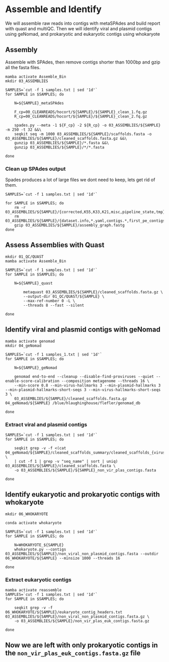 # Assemble and Identify
We will assemble raw reads into contigs with metaSPAdes and build report with quast and multiQC. Then we will identify viral and plasmid contigs using geNomad, and prokaryotic and eukaryotic contigs using whokaryote

## Assembly
Assemble with SPAdes, then remove contigs shorter than 1000bp and gzip all the fasta files.
```
mamba activate Assemble_Bin
mkdir 03_ASSEMBLIES

SAMPLES=`cut -f 1 samples.txt | sed '1d'`
for SAMPLE in $SAMPLES; do

    N=${SAMPLE}_metaSPAdes

    F_cp=00_CLEANREADS/hocort/${SAMPLE}/${SAMPLE}_clean_1.fq.gz
    R_cp=00_CLEANREADS/hocort/${SAMPLE}/${SAMPLE}_clean_2.fq.gz

    spades.py --meta -1 ${F_cp} -2 ${R_cp} -o 03_ASSEMBLIES/${SAMPLE} -m 250 -t 32 &&\ 
    seqkit seq -m 1000 03_ASSEMBLIES/${SAMPLE}/scaffolds.fasta -o 03_ASSEMBLIES/${SAMPLE}/cleaned_scaffolds.fasta.gz &&\
    gunzip 03_ASSEMBLIES/${SAMPLE}/*.fasta &&\
    gunzip 03_ASSEMBLIES/${SAMPLE}/*/*.fasta

done
```

### Clean up SPAdes output
Spades produces a lot of large files we dont need to keep, lets get rid of them.
```
SAMPLES=`cut -f 1 samples.txt | sed '1d'`

for SAMPLE in $SAMPLES; do
    rm -r 03_ASSEMBLIES/${SAMPLE}/{corrected,K55,K33,K21,misc,pipeline_state,tmp} 
    rm 03_ASSEMBLIES/${SAMPLE}/{dataset.info,*.yaml,contigs.*,first_pe_contigs.*,before_rr.*,assembly_graph_after_simplification.gfa,strain_graph.gfa}
    gzip 03_ASSEMBLIES/${SAMPLE}/assembly_graph.fastg
done
```

## Assess Assemblies with Quast
```
mkdir 01_QC/QUAST
mamba activate Assemble_Bin

SAMPLES=`cut -f 1 samples.txt | sed '1d'`
for SAMPLE in $SAMPLES; do

    N=${SAMPLE}_quast

        metaquast 03_ASSEMBLIES/${SAMPLE}/cleaned_scaffolds.fasta.gz \
        --output-dir 01_QC/QUAST/${SAMPLE} \
        --max-ref-number 0 -L \
        --threads 8 --fast --silent

done
```

## Identify viral and plasmid contigs with geNomad
```
mamba activate genomad
mkdir 04_geNomad

SAMPLES=`cut -f 1 samples_1.txt | sed '1d'`
for SAMPLE in $SAMPLES; do

    N=${SAMPLE}_geNomad
    
    genomad end-to-end --cleanup --disable-find-proviruses --quiet --enable-score-calibration --composition metagenome --threads 16 \
    --min-score 0.8 --min-virus-hallmarks 3 --min-plasmid-hallmarks 3 --min-plasmid-hallmarks-short-seqs 3 --min-virus-hallmarks-short-seqs 3 \
    03_ASSEMBLIES/${SAMPLE}/cleaned_scaffolds.fasta.gz 04_geNomad/${SAMPLE} /blue/hlaughinghouse/flefler/genomad_db

done
```
### Extract viral and plasmid contigs
```
SAMPLES=`cut -f 1 samples.txt | sed '1d'`
for SAMPLE in $SAMPLES; do

    seqkit grep -v -f <(cat 04_geNomad/${SAMPLE}/cleaned_scaffolds_summary/cleaned_scaffolds_{virus,plasmid}_summary.tsv \
    | cut -f 1 | grep -v "seq_name" | sort | uniq) 03_ASSEMBLIES/${SAMPLE}/cleaned_scaffolds.fasta \
    -o 03_ASSEMBLIES/${SAMPLE}/${SAMPLE}_non_vir_plas_contigs.fasta
    
done
```

## Identify eukaryotic and prokaryotic contigs with whokaryote
```
mkdir 06_WHOKARYOTE

conda activate whokaryote

SAMPLES=`cut -f 1 samples.txt | sed '1d'`
for SAMPLE in $SAMPLES; do

    N=WHOKARYOTE_${SAMPLE}
    whokaryote.py --contigs 03_ASSEMBLIES/${SAMPLE}/non_viral_non_plasmid_contigs.fasta --outdir 06_WHOKARYOTE/${SAMPLE} --minsize 1000 --threads 16

done
```

### Extract eukaryotic contigs
```
mamba activate reassemble
SAMPLES=`cut -f 1 samples.txt | sed '1d'`
for SAMPLE in $SAMPLES; do

    seqkit grep -v -f 06_WHOKARYOTE/${SAMPLE}/eukaryote_contig_headers.txt 03_ASSEMBLIES/${SAMPLE}/non_viral_non_plasmid_contigs.fasta.gz \
    -o 03_ASSEMBLIES/${SAMPLE}/non_vir_plas_euk_contigs.fasta.gz
  
done
```

## Now we are left with only prokaryotic contigs in the ```non_vir_plas_euk_contigs.fasta.gz``` file
